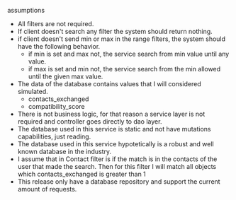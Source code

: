 assumptions
- All filters are not required.
- If client doesn't search any filter the system should return nothing. 
- if client doesn't send min or max in the range filters, the system should have the following behavior.
    + if min is set and max not, the service search from min value until any value.
    + if max is set and min not, the service search from the min allowed until the given max value.
- The data of the database contains values that I will considered simulated.
    + contacts_exchanged
    + compatibility_score
- There is not business logic, for that reason a service layer is not required and controller goes directly to dao layer.
- The database used in this service is static and not have mutations capabilities, just reading.
- The database used in this service hypotetically is a robust and well known database in the industry.
- I assume that in Contact filter is if the match is in the contacts of the user that made the search. Then for this filter I will match all objects which contacts_exchanged is greater than 1
- This release only have a database repository and support the current amount of requests.

